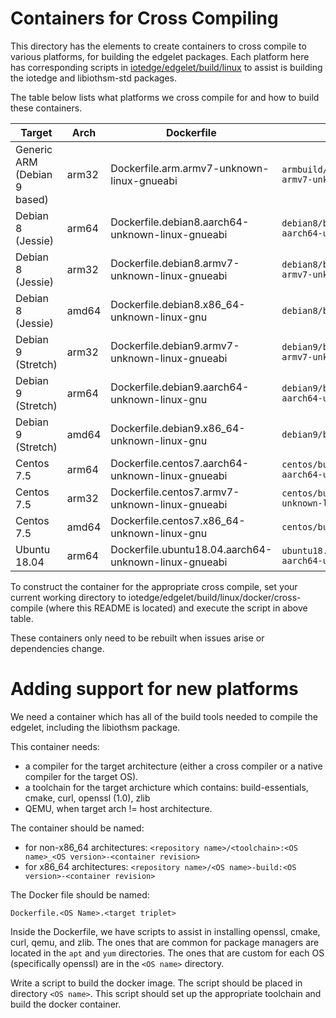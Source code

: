 
# Containers for Cross Compiling 

This directory has the elements to create containers to cross compile to 
various platforms, for building the edgelet packages.  Each platform here 
has corresponding scripts in [iotedge/edgelet/build/linux](../../iotedge/edgelet/build/linux) 
to assist is building the iotedge and libiothsm-std packages.

The table below lists what platforms we cross compile for and how to build these containers.


| Target                       | Arch  | Dockerfile                                           | Script |
| ---------------------------- | ----- | ---------------------------------------------------- | ------ |
| Generic ARM (Debian 9 based) | arm32 | Dockerfile.arm.armv7-unknown-linux-gnueabi           | `armbuild/build_arm_toolchain_container.sh armv7-unknown-linux-gnueabi` |
| Debian 8 (Jessie)            | arm64 | Dockerfile.debian8.aarch64-unknown-linux-gnueabi     | `debian8/build_arm64_toolchain_container.sh aarch64-unknown-linux-gnu` |
| Debian 8 (Jessie)            | arm32 | Dockerfile.debian8.armv7-unknown-linux-gnueabi       | `debian8/build_arm_toolchain_container.sh armv7-unknown-linux-gnueabi` |
| Debian 8 (Jessie)            | amd64 | Dockerfile.debian8.x86\_64-unknown-linux-gnu         | `debian8/build_amd64_container.sh` |
| Debian 9 (Stretch)           | arm32 | Dockerfile.debian9.armv7-unknown-linux-gnueabi       | `debian9/build_arm_toolchain_container.sh armv7-unknown-linux-gnueabi` |
| Debian 9 (Stretch)           | arm64 | Dockerfile.debian9.aarch64-unknown-linux-gnu         | `debian9/build_arm64_toolchain_container.sh aarch64-unknown-linux-gnu` |
| Debian 9 (Stretch)           | amd64 | Dockerfile.debian9.x86\_64-unknown-linux-gnu         | `debian9/build_amd64_container.sh` |
| Centos 7.5                   | arm64 | Dockerfile.centos7.aarch64-unknown-linux-gnueabi     | `centos/build_arm64_toolchain_container.sh aarch64-unknown-linux-gnu` |
| Centos 7.5                   | arm32 | Dockerfile.centos7.armv7-unknown-linux-gnueabi       | `centos/build_arm_toolchain_container.sh armv7-unknown-linux-gnueabi` |
| Centos 7.5                   | amd64 | Dockerfile.centos7.x86\_64-unknown-linux-gnu         | `centos/build_amd64_container.sh` |
| Ubuntu 18.04                 | arm64 | Dockerfile.ubuntu18.04.aarch64-unknown-linux-gnueabi | `ubuntu18.04/build_arm64_toolchain_container.sh aarch64-unknown-linux-gnu` |


To construct the container for the appropriate cross compile, set your 
current working directory to iotedge/edgelet/build/linux/docker/cross-compile 
(where this README is located) and execute the script in above table.


These containers only need to be rebuilt when issues arise or dependencies change.

# Adding support for new platforms

We need a container which has all of the build tools needed to compile the 
edgelet, including the libiothsm package.

This container needs:
- a compiler for the target architecture (either a cross compiler or a native compiler for the target OS).
- a toolchain for the target archicture which contains: build-essentials, cmake, curl, openssl (1.0), zlib
- QEMU, when target arch != host architecture.

The container should be named:

- for non-x86\_64 architectures: `<repository name>/<toolchain>:<OS name>_<OS version>-<container revision>`
- for x86\_64 architectures: `<repository name>/<OS name>-build:<OS version>-<container revision>`

The Docker file should be named:

`Dockerfile.<OS Name>.<target triplet>`

Inside the Dockerfile, we have scripts to assist in installing openssl, 
cmake, curl, qemu, and zlib.  The ones that are common for package managers 
are located in the `apt` and `yum` directories. The ones that are custom 
for each OS (specifically openssl) are in the `<OS name>` directory.

Write a script to build the docker image.  The script should be placed 
in directory `<OS name>`. This script should set up the appropriate toolchain 
and build the docker container.  

